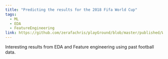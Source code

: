 ```yaml
---
title: "Predicting the results for the 2018 Fifa World Cup"
tags:
  - ML
  - EDA
  - FeatureEngineering
link: https://github.com/zerafachris/playGround/blob/master/published/WorldCup2018Predictions/readme.md
---
```


Interesting results from EDA and Feature engineering using past football data.